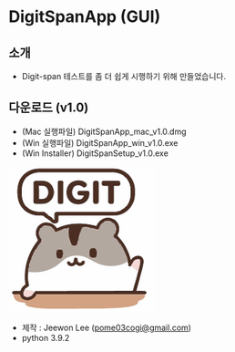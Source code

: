 # DigitSpanApp (GUI)

## 소개
- Digit-span 테스트를 좀 더 쉽게 시행하기 위해 만들었습니다.

## 다운로드 (v1.0)
- (Mac 실행파일) DigitSpanApp_mac_v1.0.dmg
- (Win 실행파일) DigitSpanApp_win_v1.0.exe
- (Win Installer) DigitSpanSetup_v1.0.exe

![앱 아이콘](icon_256x256.png)
- 제작 : Jeewon Lee (pome03cogi@gmail.com)
- python 3.9.2
